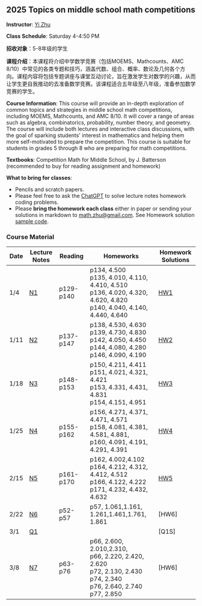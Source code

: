 ## 2025 Topics on middle school math competitions
**Instructor**: [Yi Zhu](https://sites.google.com/site/yizhuhomepage/home)

**Class Schedule**: Saturday 4-4:50 PM

**招收对象**：5-8年级的学生

**课程介绍**：本课程将介绍中学数学竞赛（包括MOEMS、Mathcounts、AMC 8/10）中常见的各类专题和技巧，涵盖代数、组合、概率、数论及几何各个方向。课程内容将包括专题讲座与课堂互动讨论，旨在激发学生对数学的兴趣，从而让学生更自我推动的去准备数学竞赛。该课程适合五年级至八年级，准备参加数学竞赛的学生。

**Course Information**:  This course will provide an in-depth exploration of common topics and strategies in middle school math competitions, including MOEMS, Mathcounts, and AMC 8/10. It will cover a range of areas such as algebra, combinatorics, probability, number theory, and geometry. The course will include both lectures and interactive class discussions, with the goal of sparking students' interest in mathematics and helping them more self-motivated to prepare the competition. This course is suitable for students in grades 5 through 8 who are preparing for math competitions.

**Textbooks**: Competition Math for Middle School, by J. Batterson (recommended to buy for reading assignment and homework)

**What to bring for classes**:
* Pencils and scratch papers. 
* Please feel free to ask the [ChatGPT](https://chatgpt.com) to solve lecture notes homework coding problems.
* Please **bring the homework each class** either in paper or sending your solutions in markdown to [math.zhu@gmail.com](math.zhu@gmail.com). See Homework solution [sample code](Homeworks/Math_HW_1.ipynb).  

### Course Material

| Date  | Lecture Notes  | Reading | Homeworks  | Homework Solutions  
|---|---|---|---|---|
| 1/4  | [N1](Notes/N1.pdf) | p129-p140 | p134, 4.500<br>p135, 4.010, 4.110, 4.410, 4.510<br>p136, 4.020, 4.320, 4.620, 4.820<br>p140, 4.040, 4.140, 4.440, 4.640  | [HW1](Homeworks/Math_HW_1.ipynb) | 
| 1/11  | [N2](Notes/N2.pdf)  |  p137-p147 | p138, 4.530, 4.630<br>p139, 4.730, 4.830<br>p142, 4.050, 4.450<br>p144, 4.080, 4.280<br>p146, 4.090, 4.190  |  [HW2](Homeworks/Math_HW_2.ipynb) |  
| 1/18  | [N3](Notes/N3.pdf)  | p148-p153  |  p150, 4.211, 4.411<br>p151, 4.021, 4.321, 4.421<br>p153, 4.331, 4.431, 4.831<br>p154, 4.151, 4.951 |  [HW3](Homeworks/Math_HW_3.ipynb)  |
| 1/25  | [N4](Notes/N4.pdf)  | p155-p162  |  p156, 4.271, 4.371, 4.471, 4.571<br>p158, 4.081, 4.381, 4.581, 4.881, <br>p160, 4.091, 4.191, 4.291, 4.391 |  [HW4](Homeworks/Math_HW_4.ipynb) | 
| 2/15  | [N5](Notes/N5.pdf)  | p161-p170  |  p162, 4.002,4.102<br>p164, 4.212, 4.312, 4.412, 4.512<br>p166, 4.122, 4.222<br>p171, 4.232, 4.432, 4.632 |  [HW5](Homeworks/Math_HW_5.ipynb) | 
| 2/22  | [N6](Notes/N6.pdf)  | p52-p57  |  p57, 1.061,1.161, 1.261,1.461,1.761, 1.861 |  [HW6] | 
| 3/1  | [Q1](Quiz/Q1.pdf)  |   |   |  [Q1S] | 
| 3/8  | [N7](Notes/N7.pdf)  | p63-p76  |  p66, 2.600, 2.010,2.310,<br>p66, 2.220, 2.420, 2.620<br> p72, 2.130, 2.430<br>p74, 2.340<br>p76, 2.640, 2.740<br>p77, 2.850 |  [HW6] | 
